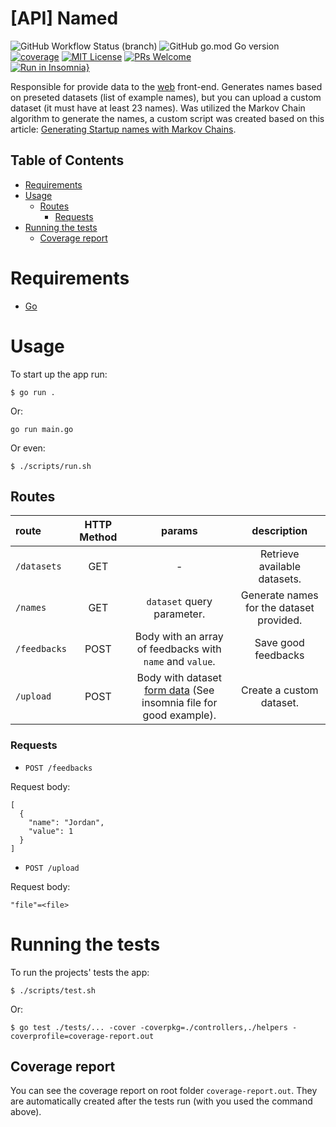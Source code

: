 # [API] Named
![GitHub Workflow Status (branch)](https://img.shields.io/github/actions/workflow/status/DiegoVictor/named-api/go.yml?style=flat-square)
![GitHub go.mod Go version](https://img.shields.io/github/go-mod/go-version/diegovictor/named-api?style=flat-square)
[![coverage](https://img.shields.io/codecov/c/gh/DiegoVictor/named-api?logo=codecov&style=flat-square)](https://codecov.io/gh/DiegoVictor/named-api)
[![MIT License](https://img.shields.io/badge/license-MIT-green?style=flat-square)](https://raw.githubusercontent.com/DiegoVictor/named-api/main/LICENSE)
[![PRs Welcome](https://img.shields.io/badge/PRs-welcome-brightgreen.svg?style=flat-square)](http://makeapullrequest.com)<br>
[![Run in Insomnia}](https://insomnia.rest/images/run.svg)](https://insomnia.rest/run/?label=Named&uri=https%3A%2F%2Fraw.githubusercontent.com%2FDiegoVictor%2Fnamed-api%2Fmain%2FInsomnia_2022-02-27.json)

Responsible for provide data to the [web](https://github.com/DiegoVictor/named-web) front-end. Generates names based on preseted datasets (list of example names), but you can upload a custom dataset (it must have at least 23 names). Was utilized the Markov Chain algorithm to generate the names, a custom script was created based on this article: [Generating Startup names with Markov Chains](https://towardsdatascience.com/generating-startup-names-with-markov-chains-2a33030a4ac0).

## Table of Contents
* [Requirements](#requirements)
* [Usage](#usage)
  * [Routes](#routes)
    * [Requests](#requests)
* [Running the tests](#running-the-tests)
  * [Coverage report](#coverage-report)

# Requirements
* [Go](https://go.dev/)

# Usage
To start up the app run:
```
$ go run .
```
Or:
```
go run main.go
```
Or even:
```shell
$ ./scripts/run.sh
```

## Routes
|route|HTTP Method|params|description
|:---|:---:|:---:|:---:
|`/datasets`|GET| - |Retrieve available datasets.
|`/names`|GET|`dataset` query parameter.|Generate names for the dataset provided.
|`/feedbacks`|POST|Body with an array of feedbacks with `name` and `value`.|Save good feedbacks
|`/upload`|POST|Body with dataset [form data](https://developer.mozilla.org/docs/Web/API/FormData) (See insomnia file for good example).|Create a custom dataset.


### Requests
* `POST /feedbacks`

Request body:
```
[
  {
    "name": "Jordan",
    "value": 1
  }
]
```

* `POST /upload`

Request body:
```
"file"=<file>
```

# Running the tests
To run the projects' tests the app:
```shell
$ ./scripts/test.sh
```
Or:
```shell
$ go test ./tests/... -cover -coverpkg=./controllers,./helpers -coverprofile=coverage-report.out
```

## Coverage report
You can see the coverage report on root folder `coverage-report.out`. They are automatically created after the tests run (with you used the command above).
